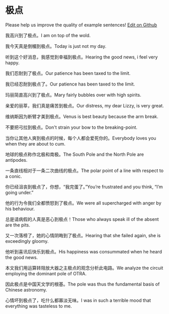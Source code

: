 # 极点

Please help us improve the quality of example sentences! [Edit on Github](https://github.com/jiyushe/jiyu-example-sentence-source/blob/main/chinese/jidian_1.md)

<p><span class="chinese">我高兴到了极点。</span><span class="english">I am on top of the wold.</span></p>

<p><span class="chinese">我今天真是倒楣到极点。</span><span class="english">Today is just not my day.</span></p>

<p><span class="chinese">听到这个好消息，我感觉到幸福到极点。</span><span class="english">Hearing the good news, i feel very happy.</span></p>

<p><span class="chinese">我们忍耐到了极点。</span><span class="english">Our patience has been taxed to the limit.</span></p>

<p><span class="chinese">我已经忍耐到极点了。</span><span class="english">Our patience has been taxed to the limit.</span></p>

<p><span class="chinese">玛丽简直高兴到了极点。</span><span class="english">Mary fairly bubbles over with high spirits.</span></p>

<p><span class="chinese">亲爱的丽萃，我们真是痛苦到极点。</span><span class="english">Our distress, my dear Lizzy, is very great.</span></p>

<p><span class="chinese">维纳斯因为断臂才美到极点。</span><span class="english">Venus is best beauty because the arm break.</span></p>

<p><span class="chinese">不要把弓拉到极点。</span><span class="english">Don't strain your bow to the breaking-point.</span></p>

<p><span class="chinese">当你让其他人爽到极点的时候，每个人都会爱死你的。</span><span class="english">Everybody loves you when they are about to cum.</span></p>

<p><span class="chinese">地球的极点称作北极和南极。</span><span class="english">The South Pole and the North Pole are antipodes.</span></p>

<p><span class="chinese">一条直线相对于一条二次曲线的极点。</span><span class="english">The polar point of a line with respect to a conic.</span></p>

<p><span class="chinese">你已经沮丧到极点了，你想，“我完蛋了。”</span><span class="english">You’re frustrated and you think, “I’m going under.”</span></p>

<p><span class="chinese">他的行为令我们全都愤怒到了极点。</span><span class="english">We were all supercharged with anger by his behaviour.</span></p>

<p><span class="chinese">总是请病假的人真是恶心到极点！</span><span class="english">Those who always speak ill of the absent are the pits.</span></p>

<p><span class="chinese">又一次落榜了，她的心情阴晦到了极点。</span><span class="english">Hearing that she failed again, she is exceedingly gloomy.</span></p>

<p><span class="chinese">他听到喜讯后快乐到极点。</span><span class="english">His happiness was consummated when he heard the good news.</span></p>

<p><span class="chinese">本文我们用运算转阻放大器之主极点的观念分析此电路。</span><span class="english">We analyze the circuit employing the dominant pole of OTRA.</span></p>

<p><span class="chinese">因此极点是中国天文学的根基。</span><span class="english">The pole was thus the fundamental basis of Chinese astronomy.</span></p>

<p><span class="chinese">心情坏到极点了，吃什么都寡淡无味。</span><span class="english">I was in such a terrible mood that everything was tasteless to me.</span></p>

